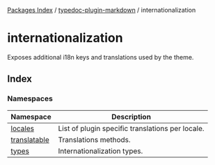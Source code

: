 [Packages Index](../../README.md) / [typedoc-plugin-markdown](../README.md) / internationalization

# internationalization

Exposes additional i18n keys and translations used by the theme.

## Index

### Namespaces

| Namespace                                         | Description                                      |
| ------------------------------------------------- | ------------------------------------------------ |
| [locales](namespaces/locales/README.md)           | List of plugin specific translations per locale. |
| [translatable](namespaces/translatable/README.md) | Translations methods.                            |
| [types](namespaces/types/README.md)               | Internationalization types.                      |
